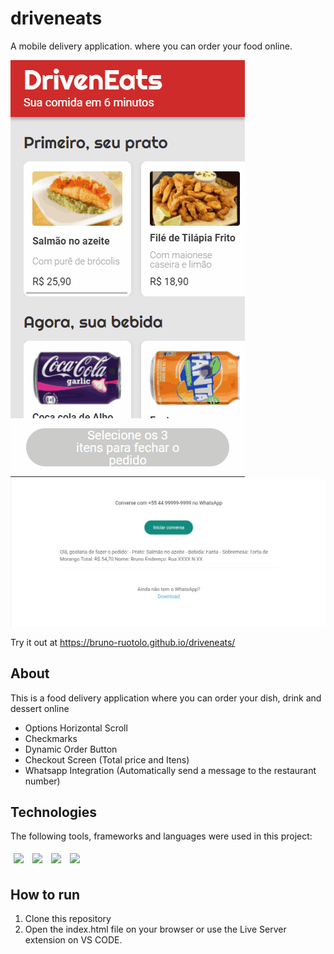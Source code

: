 # driveneats
A mobile delivery application. where you can order your food online.

<img src="/assets/driveneats.gif" />
<img src="/assets/driveneats.png" />

Try it out at https://bruno-ruotolo.github.io/driveneats/

## About

This is a food delivery application where you can order your dish, drink and dessert online

- Options Horizontal Scroll 
- Checkmarks 
- Dynamic Order Button
- Checkout Screen (Total price and Itens)
- Whatsapp Integration (Automatically send a message to the restaurant number)

## Technologies
The following tools, frameworks and languages were used in this project:<br>

<div>
  <img style='margin: 5px;' src="https://img.shields.io/badge/css-%231572B6.svg?style=for-the-badge&logo=css3&logoColor=white"/>
  <img style='margin: 5px;' src="https://img.shields.io/badge/html5-%23E34F26.svg?style=for-the-badge&logo=html5&logoColor=white"/>
  <img style='margin: 5px;' src="https://img.shields.io/badge/javascript-%23323330.svg?style=for-the-badge&logo=javascript&logoColor=%23F7DF1E"/>
  <img style='margin: 5px;' src="https://img.shields.io/badge/WhatsApp-25D366?style=for-the-badge&logo=whatsapp&logoColor=white"/>
</div>

## How to run

1. Clone this repository
2. Open the index.html file on your browser or use the Live Server extension on VS CODE.

